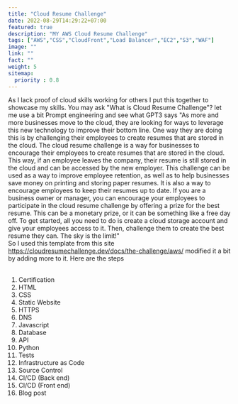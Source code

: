 ```yaml
---
title: "Cloud Resume Challenge"
date: 2022-08-29T14:29:22+07:00
featured: true
description: "MY AWS Cloud Resume Challenge"
tags: ["AWS","CSS","CloudFront","Load Balancer","EC2","S3","WAF"]
image: ""
link: ""
fact: ""
weight: 5
sitemap:
  priority : 0.8
---
```

As I lack proof of cloud skills working for others I put this together to showcase my skills. You may ask "What is Cloud Resume Challenge"? let me use a bit Prompt engineering and see what GPT3 says "As more and more businesses move to the cloud, they are looking for ways to leverage this new technology to improve their bottom line. One way they are doing this is by challenging their employees to create resumes that are stored in the cloud.
The cloud resume challenge is a way for businesses to encourage their employees to create resumes that are stored in the cloud. This way, if an employee leaves the company, their resume is still stored in the cloud and can be accessed by the new employer.
This challenge can be used as a way to improve employee retention, as well as to help businesses save money on printing and storing paper resumes. It is also a way to encourage employees to keep their resumes up to date.
If you are a business owner or manager, you can encourage your employees to participate in the cloud resume challenge by offering a prize for the best resume. This can be a monetary prize, or it can be something like a free day off.
To get started, all you need to do is create a cloud storage account and give your employees access to it. Then, challenge them to create the best resume they can. The sky is the limit!" 
<br>
So I used this template from this site https://cloudresumechallenge.dev/docs/the-challenge/aws/ modified it a bit by adding more to it. Here are the steps 
<br>
<br>
1. Certification
2. HTML
3. CSS
4. Static Website
5. HTTPS
6. DNS
7. Javascript
8. Database
9. API
10. Python
11. Tests
12. Infrastructure as Code
13. Source Control
14. CI/CD (Back end)
15. CI/CD (Front end)
16. Blog post
